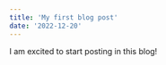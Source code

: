 ```yaml
---
title: 'My first blog post'
date: '2022-12-20'
---
```


I am excited to start posting in this blog!
